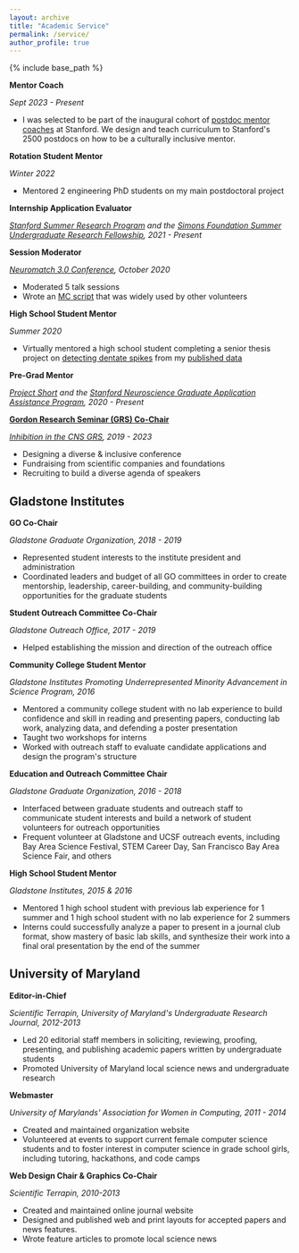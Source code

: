 ```yaml
---
layout: archive
title: "Academic Service"
permalink: /service/
author_profile: true
---
```


{% include base_path %}

**Mentor Coach**

_Sept 2023 - Present_
* I was selected to be part of the inaugural cohort of [postdoc mentor coaches](https://postdocs.stanford.edu/events/series/mentoring-training) at Stanford. We design and teach curriculum to Stanford's 2500 postdocs on how to be a culturally inclusive mentor.

**Rotation Student Mentor**

_Winter 2022_
* Mentored 2 engineering PhD students on my main postdoctoral project

**Internship Application Evaluator**

_[Stanford Summer Research Program](https://biosciences.stanford.edu/current-students/diversity/programs-for-students/ssrp-amgen-scholars-program/) and the [Simons Foundation Summer Undergraduate Research Fellowship](https://www.simonsfoundation.org/grant/scgb-undergraduate-research-fellowship-surf-program/), 2021 - Present_

**Session Moderator**

_[Neuromatch 3.0 Conference](https://conference.neuromatch.io/), October 2020_
* Moderated 5 talk sessions
* Wrote an [MC script](https://docs.google.com/document/d/1Cxofm-8X12GgKKzjtd4B4O6Ht1ItDdGm0ZAX-qOBD6I/edit?usp=sharing) that was widely used by other volunteers

**High School Student Mentor**

_Summer 2020_
* Virtually mentored a high school student completing a senior thesis project on [detecting dentate spikes](https://github.com/y-kim-3/SRP2020/tree/master/Dentate%20Spikes) from my [published data](http://crcns.org/data-sets/hc/hc-26/about-hc-26)

**Pre-Grad Mentor**

_[Project Short](https://www.project-short.com/vision.html) and the [Stanford Neuroscience Graduate Application Assistance Program](https://med.stanford.edu/neurogradprogram/prospective_students.html), 2020 - Present_

**[Gordon Research Seminar (GRS) Co-Chair](/grs)**

_[Inhibition in the CNS GRS](https://www.grc.org/inhibition-in-the-cns-grs-conference/2021/), 2019 - 2023_
* Designing a diverse & inclusive conference
* Fundraising from scientific companies and foundations
* Recruiting to build a diverse agenda of speakers

## Gladstone Institutes

**GO Co-Chair**

_Gladstone Graduate Organization, 2018 - 2019_
* Represented student interests to the institute president and administration
* Coordinated leaders and budget of all GO committees in order to create mentorship, leadership, career-building, and community-building opportunities for the graduate students

**Student Outreach Committee Co-Chair**

_Gladstone Outreach Office, 2017 - 2019_
* Helped establishing the mission and direction of the outreach office

**Community College Student Mentor**

_Gladstone Institutes Promoting Underrepresented Minority Advancement in Science Program, 2016_
* Mentored a community college student with no lab experience to build confidence and skill in reading and presenting papers, conducting lab work, analyzing data, and defending a poster presentation
* Taught two workshops for interns
* Worked with outreach staff to evaluate candidate applications and design the program's structure

**Education and Outreach Committee Chair**

_Gladstone Graduate Organization, 2016 - 2018_
* Interfaced between graduate students and outreach staff to communicate student interests and build a network of student volunteers for outreach opportunities
* Frequent volunteer at Gladstone and UCSF outreach events, including Bay Area Science Festival, STEM Career Day, San Francisco Bay Area Science Fair, and others
				
**High School Student Mentor**

_Gladstone Institutes, 2015 & 2016_
* Mentored 1 high school student with previous lab experience for 1 summer and 1 high school student with no lab experience for 2 summers
* Interns could successfully analyze a paper to present in a journal club format, show mastery of basic lab skills, and synthesize their work into a final oral presentation by the end of the summer

## University of Maryland

**Editor-in-Chief**

_Scientific Terrapin, University of Maryland's Undergraduate Research Journal, 2012-2013_
* Led 20 editorial staff members in soliciting, reviewing, proofing, presenting, and publishing academic papers written by undergraduate students
* Promoted University of Maryland local science news and undergraduate research 

**Webmaster**

_University of Marylands' Association for Women in Computing, 2011 - 2014_
* Created and maintained organization website
* Volunteered at events to support current female computer science students and to foster interest in computer science in grade school girls, including tutoring, hackathons, and code camps

**Web Design Chair & Graphics Co-Chair**

_Scientific Terrapin, 2010-2013_
* Created and maintained online journal website
* Designed and published web and print layouts for accepted papers and news features.
* Wrote feature articles to promote local science news